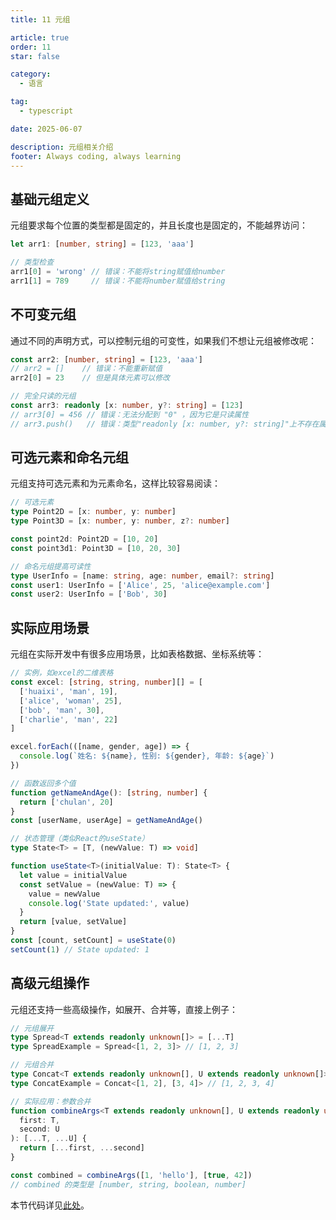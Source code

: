 ```yaml
---
title: 11 元组

article: true
order: 11
star: false

category:
  - 语言

tag:
  - typescript

date: 2025-06-07

description: 元组相关介绍
footer: Always coding, always learning
---
```


<!-- more -->

## 基础元组定义

元组要求每个位置的类型都是固定的，并且长度也是固定的，不能越界访问：

```typescript
let arr1: [number, string] = [123, 'aaa']

// 类型检查
arr1[0] = 'wrong' // 错误：不能将string赋值给number
arr1[1] = 789     // 错误：不能将number赋值给string
```

## 不可变元组

通过不同的声明方式，可以控制元组的可变性，如果我们不想让元组被修改呢：

```typescript
const arr2: [number, string] = [123, 'aaa']
// arr2 = []    // 错误：不能重新赋值
arr2[0] = 23    // 但是具体元素可以修改

// 完全只读的元组
const arr3: readonly [x: number, y?: string] = [123]
// arr3[0] = 456 // 错误：无法分配到 "0" ，因为它是只读属性
// arr3.push()   // 错误：类型"readonly [x: number, y?: string]"上不存在属性"push"
```

## 可选元素和命名元组

元组支持可选元素和为元素命名，这样比较容易阅读：

```typescript
// 可选元素
type Point2D = [x: number, y: number]
type Point3D = [x: number, y: number, z?: number]

const point2d: Point2D = [10, 20]
const point3d1: Point3D = [10, 20, 30]

// 命名元组提高可读性
type UserInfo = [name: string, age: number, email?: string]
const user1: UserInfo = ['Alice', 25, 'alice@example.com']
const user2: UserInfo = ['Bob', 30]
```

## 实际应用场景

元组在实际开发中有很多应用场景，比如表格数据、坐标系统等：

```typescript
// 实例，如excel的二维表格
const excel: [string, string, number][] = [
  ['huaixi', 'man', 19],
  ['alice', 'woman', 25],
  ['bob', 'man', 30],
  ['charlie', 'man', 22]
]

excel.forEach(([name, gender, age]) => {
  console.log(`姓名: ${name}, 性别: ${gender}, 年龄: ${age}`)
})

// 函数返回多个值
function getNameAndAge(): [string, number] {
  return ['chulan', 20]
}
const [userName, userAge] = getNameAndAge()

// 状态管理（类似React的useState）
type State<T> = [T, (newValue: T) => void]

function useState<T>(initialValue: T): State<T> {
  let value = initialValue
  const setValue = (newValue: T) => {
    value = newValue
    console.log('State updated:', value)
  }
  return [value, setValue]
}
const [count, setCount] = useState(0)
setCount(1) // State updated: 1
```

## 高级元组操作

元组还支持一些高级操作，如展开、合并等，直接上例子：

```typescript
// 元组展开
type Spread<T extends readonly unknown[]> = [...T]
type SpreadExample = Spread<[1, 2, 3]> // [1, 2, 3]

// 元组合并
type Concat<T extends readonly unknown[], U extends readonly unknown[]> = [...T, ...U]
type ConcatExample = Concat<[1, 2], [3, 4]> // [1, 2, 3, 4]

// 实际应用：参数合并
function combineArgs<T extends readonly unknown[], U extends readonly unknown[]>(
  first: T,
  second: U
): [...T, ...U] {
  return [...first, ...second]
}

const combined = combineArgs([1, 'hello'], [true, 42])
// combined 的类型是 [number, string, boolean, number]
```

本节代码详见[此处](https://github.com/KBchulan/ClBlogs-Src/blob/main/blogs-main/typescript/11-tuple/index.ts)。
